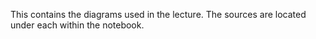 This contains the diagrams used in the lecture. The sources are located under each within the notebook.
